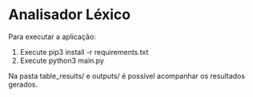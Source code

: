 # Analisador Léxico 

Para executar a aplicação:
1) Execute pip3 install -r requirements.txt
2) Execute python3 main.py

Na pasta table_results/ e outputs/ é possível acompanhar os resultados gerados. 

